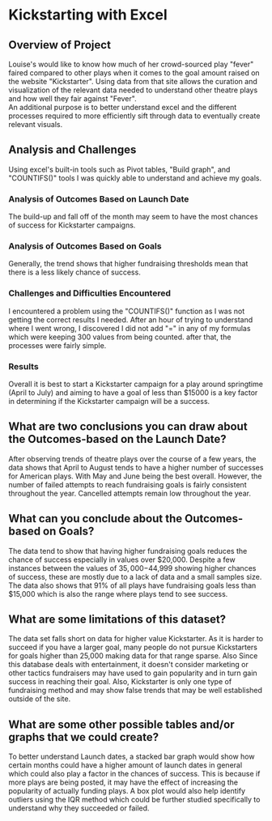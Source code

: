 # Kickstarting with Excel

## Overview of Project
Louise's would like to know how much of her crowd-sourced play "fever" faired compared to other plays when it comes to the goal amount raised on the website "Kickstarter". 
Using data from that site allows the curation and visualization of the relevant data needed to understand other theatre plays and how well they fair against "Fever".  
An additional purpose is to better understand excel and the different processes required to more efficiently sift through data to eventually create relevant visuals. 

## Analysis and Challenges
Using excel's built-in tools such as Pivot tables, "Build graph", and "COUNTIFS()" tools I was quickly able to understand and achieve my goals. 

### Analysis of Outcomes Based on Launch Date
The build-up and fall off of the month may seem to have the most chances of success for Kickstarter campaigns. 
### Analysis of Outcomes Based on Goals
Generally, the trend shows that higher fundraising thresholds mean that there is a less likely chance of success.
### Challenges and Difficulties Encountered
I encountered a problem using the "COUNTIFS()" function as I was not getting the correct results I needed. After an hour of trying to understand where I went wrong, I
discovered I did not add "=" in any of my formulas which were keeping 300 values from being counted. after that, the processes were fairly simple.

### Results
Overall it is best to start a Kickstarter campaign for a play around springtime (April to July) and aiming to have a goal of less than $15000 is a key factor in determining if the Kickstarter campaign will be a success. 

## What are two conclusions you can draw about the Outcomes-based on the Launch Date?
After observing trends of theatre plays over the course of a few years, the data shows that April to August tends to have a higher number of successes for American plays. With May and June being the best overall.
However, the number of failed attempts to reach fundraising goals is fairly consistent throughout the year. Cancelled attempts remain low throughout the year. 

## What can you conclude about the Outcomes-based on Goals?
The data tend to show that having higher fundraising goals reduces the chance of success especially in values over $20,000. Despite a few instances between the values of $35,000-$44,999 showing higher chances
of success, these are mostly due to a lack of data and a small samples size. The data also shows that 91% of all plays have fundraising goals less than $15,000 which is also the range where plays tend to see success.

## What are some limitations of this dataset?
The data set falls short on data for higher value Kickstarter. As it is harder to succeed if you have a larger goal, many people do not pursue Kickstarters for goals higher than 25,000 making data for that
range sparse. Also Since this database deals with entertainment, it doesn't consider marketing or other tactics fundraisers may have used to gain popularity and in turn gain success in reaching their goal.
Also, Kickstarter is only one type of fundraising method and may show false trends that may be well established outside of the site.

## What are some other possible tables and/or graphs that we could create?
To better understand Launch dates, a stacked bar graph would show how certain months could have a higher amount of launch dates in general which could also play a factor in the chances of success. This is because if more plays are being posted, it may have the effect of increasing the popularity of actually funding plays. 
A box plot would also help identify outliers using the IQR method which could be further studied specifically to understand why they succeeded or failed.
